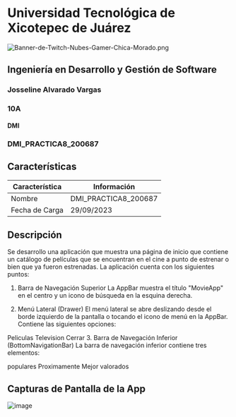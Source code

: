 # Universidad Tecnológica de Xicotepec de Juárez

![Banner-de-Twitch-Nubes-Gamer-Chica-Morado.png](https://i.postimg.cc/15q3LFXF/Banner-de-Twitch-Nubes-Gamer-Chica-Morado.png)

## Ingeniería en Desarrollo y Gestión de Software
### Josseline Alvarado Vargas
### 10A
#### DMI
### DMI_PRACTICA8_200687

## Características
| Característica         | Información                                                              |
|------------------------|--------------------------------------------------------------------------|
| Nombre                 | DMI_PRACTICA8_200687                                     |
| Fecha de Carga         | 29/09/2023                                                                 |

## Descripción      

Se desarrollo una aplicación que muestra una página de inicio que contiene un catálogo de películas que se encuentran en el cine a punto de estrenar o bien que ya fueron estrenadas. La aplicación cuenta con los siguientes puntos:

1. Barra de Navegación Superior
La AppBar muestra el título "MovieApp" en el centro y un icono de búsqueda en la esquina derecha.

2. Menú Lateral (Drawer)
El menú lateral se abre deslizando desde el borde izquierdo de la pantalla o tocando el icono de menú en la AppBar. Contiene las siguientes opciones:

Peliculas
Television
Cerrar
3. Barra de Navegación Inferior (BottomNavigationBar)
La barra de navegación inferior contiene tres elementos:

populares
Proximamente
Mejor valorados

  
## Capturas de Pantalla de la App
![image](https://github.com/JossAlvarado/DMI_Practica07_200687/assets/84793967/4ffcb416-373a-4dc6-9e3c-ceff9d62854b)
